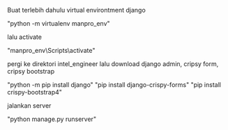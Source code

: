 Buat terlebih dahulu virtual environtment django

"python -m virtualenv manpro_env"

lalu activate

"manpro_env\Scripts\activate"

pergi ke direktori intel_engineer lalu download django admin, cripsy form, cripsy bootstrap

"python -m pip install django"
"pip install django-crispy-forms"
"pip install crispy-bootstrap4"

jalankan server

"python manage.py runserver"
